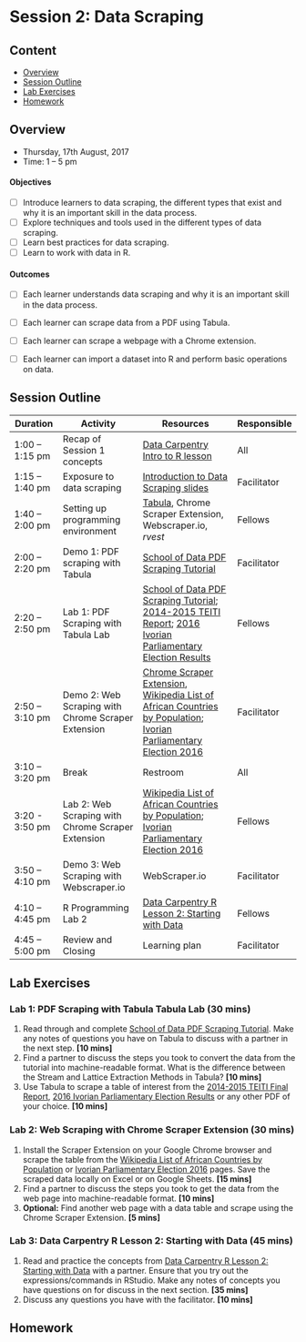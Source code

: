 # Session 2: Data Scraping

## Content
- [Overview](#overview)
- [Session Outline](#session-outline)
- [Lab Exercises](#lab-exercises)
- [Homework](#homework)

## Overview
- Thursday, 17th August, 2017
- Time: 1 – 5 pm

#### Objectives
- [ ] Introduce learners to data scraping, the different types that exist and why it is an important skill in the data process.
- [ ] Explore techniques and tools used in the different types of data scraping. 	
- [ ] Learn best practices for data scraping.
- [ ] Learn to work with data in R.

#### Outcomes
- [ ] Each learner understands data scraping and why it is an important skill in the data process.
- [ ] Each learner can scrape data from a PDF using Tabula.
- [ ] Each learner can scrape a webpage with a Chrome extension.
- [ ] Each learner can import a dataset into R and perform basic operations on data.


## Session Outline
Duration | Activity | Resources | Responsible
--------- | ---------------| ----------| ----------
1:00 – 1:15 pm | Recap of Session 1 concepts | [Data Carpentry Intro to R lesson](http://www.datacarpentry.org/R-ecology-lesson/01-intro-to-r.html) | All
1:15 – 1:40 pm| Exposure to data scraping| [Introduction to Data Scraping slides](https://docs.google.com/presentation/d/19P17ntS0ZwkcQJvs5DllnirfpOX1dI0N0NlBXuN3skE/edit?usp=sharing) | Facilitator
1:40 – 2:00 pm | Setting up programming environment | [Tabula](http://tabula.technology/), Chrome Scraper Extension, Webscraper.io, *rvest* |Fellows
2:00 – 2:20 pm | Demo 1: PDF scraping with Tabula | [School of Data PDF Scraping Tutorial](https://schoolofdata.org/extracting-data-from-pdfs/) |Facilitator
2:20 – 2:50 pm | Lab 1: PDF Scraping with Tabula Lab | [School of Data PDF Scraping Tutorial](https://schoolofdata.org/extracting-data-from-pdfs/); [2014-2015 TEITI Report](http://www.teiti.or.tz/wp-content/uploads/2017/06/FINAL-TEITI-2014-15-Report.pdf); [2016 Ivorian Parliamentary Election Results](https://www.cei-ci.org/pdf/EDAN2016-RESULTAT-NATIONAL.PDF) |Fellows
2:50 – 3:10 pm | Demo 2: Web Scraping with Chrome Scraper Extension | [Chrome Scraper Extension](https://chrome.google.com/webstore/detail/scraper/mbigbapnjcgaffohmbkdlecaccepngjd/related?hl=en), [Wikipedia List of African Countries by Population](https://en.wikipedia.org/wiki/List_of_African_countries_by_population); [Ivorian Parliamentary Election 2016](https://en.wikipedia.org/wiki/Ivorian_parliamentary_election,_2016) | Facilitator
3:10 – 3:20 pm | Break | Restroom | All
3:20 - 3:50 pm | Lab 2: Web Scraping with Chrome Scraper Extension | [Wikipedia List of African Countries by Population](https://en.wikipedia.org/wiki/List_of_African_countries_by_population); [Ivorian Parliamentary Election 2016](https://en.wikipedia.org/wiki/Ivorian_parliamentary_election,_2016) | Fellows
3:50 – 4:10 pm | Demo 3: Web Scraping with Webscraper.io | WebScraper.io | Facilitator
4:10 – 4:45 pm | R Programming Lab 2 | [Data Carpentry R Lesson 2: Starting with Data](http://www.datacarpentry.org/R-ecology-lesson/02-starting-with-data.html) | Fellows
4:45 – 5:00 pm | Review and Closing | Learning plan | Facilitator

## Lab Exercises
### Lab 1: PDF Scraping with Tabula Tabula Lab (30 mins)
1. Read through and complete [School of Data PDF Scraping Tutorial](https://schoolofdata.org/extracting-data-from-pdfs/). Make any notes of questions you have on Tabula to discuss with a partner in the next step. **[10 mins]**
2. Find a partner to discuss the steps you took to convert the data from the tutorial into machine-readable format. What is the difference between the Stream and Lattice Extraction Methods in Tabula? **[10 mins]**
3. Use Tabula to scrape a table of interest from the [2014-2015 TEITI Final Report](http://www.teiti.or.tz/wp-content/uploads/2017/06/FINAL-TEITI-2014-15-Report.pdf), [2016 Ivorian Parliamentary Election Results](https://www.cei-ci.org/pdf/EDAN2016-RESULTAT-NATIONAL.PDF) or any other PDF of your choice. **[10 mins]**

### Lab 2: Web Scraping with Chrome Scraper Extension (30 mins)
1. Install the Scraper Extension on your Google Chrome browser and scrape the table from the [Wikipedia List of African Countries by Population](https://en.wikipedia.org/wiki/List_of_African_countries_by_population) or [Ivorian Parliamentary Election 2016](https://en.wikipedia.org/wiki/Ivorian_parliamentary_election,_2016) pages. Save the scraped data locally on Excel or on Google Sheets. **[15 mins]**
2. Find a partner to discuss the steps you took to get the data from the web page into machine-readable format. **[10 mins]**
3. **Optional:** Find another web page with a data table and scrape using the Chrome Scraper Extension. **[5 mins]**

### Lab 3: Data Carpentry R Lesson 2: Starting with Data (45 mins)
1. Read and practice the concepts from [Data Carpentry R Lesson 2: Starting with Data](http://www.datacarpentry.org/R-ecology-lesson/02-starting-with-data.html) with a partner. Ensure that you try out the expressions/commands in RStudio. Make any notes of concepts you have questions on for discuss in the next section. **[35 mins]**
2. Discuss any questions you have with the facilitator. **[10 mins]**

## Homework
